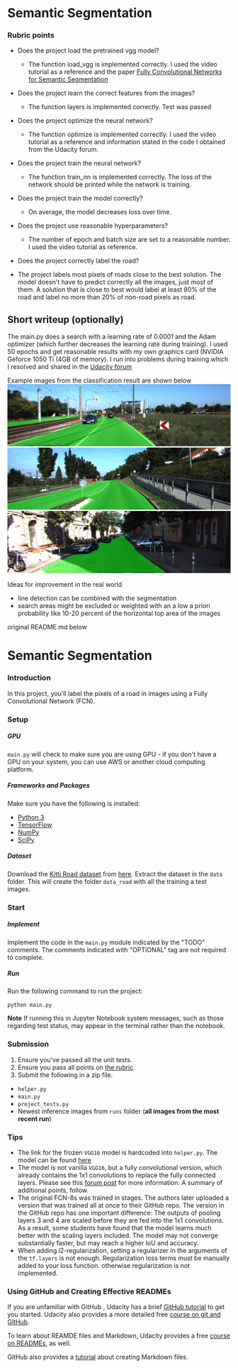[image1]: ./images/um_000003.png
[image2]: ./images/um_000029.png
[image3]: ./images/uu_000098.png

# Semantic Segmentation
### Rubric points

* Does the project load the pretrained vgg model?
    * The function load_vgg is implemented correctly. I used the video tutorial as a reference and the paper [Fully Convolutional Networks for Semantic Segmentation](https://people.eecs.berkeley.edu/~jonlong/long_shelhamer_fcn.pdf)

* Does the project learn the correct features from the images?
    * The function layers is implemented correctly. Test was passed

* Does the project optimize the neural network?
    * The function optimize is implemented correctly. I used the video tutorial as a reference and information stated in the code I obtained from the Udacity forum.

* Does the project train the neural network?
    * The function train_nn is implemented correctly. The loss of the network should be printed while the network is training.

* Does the project train the model correctly?
    * On average, the model decreases loss over time.

* Does the project use reasonable hyperparameters?
    * The number of epoch and batch size are set to a reasonable number. I used the video tutorial as reference.

* Does the project correctly label the road?
*   The project labels most pixels of roads close to the best solution. The model doesn't have to predict correctly all the images, just most of them. A solution that is close to best would label at least 80% of the road and label no more than 20% of non-road pixels as road.

## Short writeup (optionally)

The main.py does a search with a learning rate of 0.0001 and the Adam optimizer (which further decreases the learning rate during training). I used 50 epochs and get reasonable results with my own graphics card (NVIDIA Geforce 1050 Ti (4GB of memory). I run into problems during training which I resolved and shared in the [Udacity forum](https://discussions.udacity.com/t/resource-exhausted/724798/2)


Example images from the classification result are shown below
![example result][image1]
![example result][image2]
![example result][image3]

Ideas for improvement in the real world

* line detection can be combined with the segmentation
* search areas might be excluded or weighted with an a low a priori probability like 10-20 percent of the horizontal top area of the images


original README.md below

# Semantic Segmentation
### Introduction
In this project, you'll label the pixels of a road in images using a Fully Convolutional Network (FCN).

### Setup
##### GPU
`main.py` will check to make sure you are using GPU - if you don't have a GPU on your system, you can use AWS or another cloud computing platform.
##### Frameworks and Packages
Make sure you have the following is installed:
 - [Python 3](https://www.python.org/)
 - [TensorFlow](https://www.tensorflow.org/)
 - [NumPy](http://www.numpy.org/)
 - [SciPy](https://www.scipy.org/)
##### Dataset
Download the [Kitti Road dataset](http://www.cvlibs.net/datasets/kitti/eval_road.php) from [here](http://www.cvlibs.net/download.php?file=data_road.zip).  Extract the dataset in the `data` folder.  This will create the folder `data_road` with all the training a test images.

### Start
##### Implement
Implement the code in the `main.py` module indicated by the "TODO" comments.
The comments indicated with "OPTIONAL" tag are not required to complete.
##### Run
Run the following command to run the project:
```
python main.py
```
**Note** If running this in Jupyter Notebook system messages, such as those regarding test status, may appear in the terminal rather than the notebook.

### Submission
1. Ensure you've passed all the unit tests.
2. Ensure you pass all points on [the rubric](https://review.udacity.com/#!/rubrics/989/view).
3. Submit the following in a zip file.
 - `helper.py`
 - `main.py`
 - `project_tests.py`
 - Newest inference images from `runs` folder  (**all images from the most recent run**)
 
 ### Tips
- The link for the frozen `VGG16` model is hardcoded into `helper.py`.  The model can be found [here](https://s3-us-west-1.amazonaws.com/udacity-selfdrivingcar/vgg.zip)
- The model is not vanilla `VGG16`, but a fully convolutional version, which already contains the 1x1 convolutions to replace the fully connected layers. Please see this [forum post](https://discussions.udacity.com/t/here-is-some-advice-and-clarifications-about-the-semantic-segmentation-project/403100/8?u=subodh.malgonde) for more information.  A summary of additional points, follow. 
- The original FCN-8s was trained in stages. The authors later uploaded a version that was trained all at once to their GitHub repo.  The version in the GitHub repo has one important difference: The outputs of pooling layers 3 and 4 are scaled before they are fed into the 1x1 convolutions.  As a result, some students have found that the model learns much better with the scaling layers included. The model may not converge substantially faster, but may reach a higher IoU and accuracy. 
- When adding l2-regularization, setting a regularizer in the arguments of the `tf.layers` is not enough. Regularization loss terms must be manually added to your loss function. otherwise regularization is not implemented.
 
### Using GitHub and Creating Effective READMEs
If you are unfamiliar with GitHub , Udacity has a brief [GitHub tutorial](http://blog.udacity.com/2015/06/a-beginners-git-github-tutorial.html) to get you started. Udacity also provides a more detailed free [course on git and GitHub](https://www.udacity.com/course/how-to-use-git-and-github--ud775).

To learn about REAMDE files and Markdown, Udacity provides a free [course on READMEs](https://www.udacity.com/courses/ud777), as well. 

GitHub also provides a [tutorial](https://guides.github.com/features/mastering-markdown/) about creating Markdown files.
